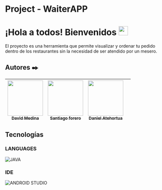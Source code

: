 # Project - WaiterAPP

# **¡Hola a todos! Bienvenidos** <img src="https://raw.githubusercontent.com/MartinHeinz/MartinHeinz/master/wave.gif" width="30px">

El proyecto es una herramienta que permite visualizar y ordenar tu pedido dentro de los restaurantes sin la necesidad de ser atendido por un mesero.

## Autores ✒️


| [<img src="https://avatars.githubusercontent.com/u/53974843?v=4" width=115><br><sub>David Medina</sub>](https://github.com/DavidMedinaO) | [<img src="https://avatars.githubusercontent.com/u/60439694?s=400&u=c9adea273f4f009648d2f8a116eb4bb3c60c8d77&v=4" width=115><br><sub>Santiago forero</sub>](https://github.com/forero-kun) |  [<img src="https://avatars.githubusercontent.com/u/61246635?v=4" width=115><br><sub>Daniel Atehortua</sub>](https://github.com/Jatez) ||
| :---: | :---: | :---: | :---: |

## **Tecnologías**

### LANGUAGES 

![JAVA](https://img.shields.io/badge/Java-ED8B00?style=for-the-badge&logo=openjdk&logoColor=white)

### IDE

![ANDROID STUDIO](https://img.shields.io/badge/Android_Studio-3DDC84?style=for-the-badge&logo=android-studio&logoColor=white)



